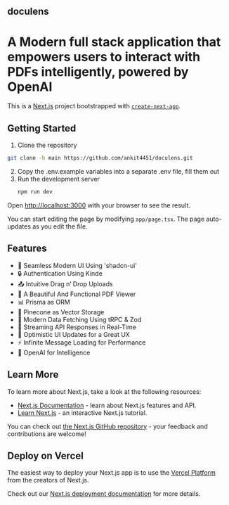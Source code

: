 ## doculens
A Modern full stack application that empowers users to interact with PDFs intelligently, powered by OpenAI
=======
This is a [Next.js](https://nextjs.org) project bootstrapped with [`create-next-app`](https://nextjs.org/docs/app/api-reference/cli/create-next-app).

## Getting Started

1. Clone the repository

```bash
git clone -b main https://github.com/ankit4451/doculens.git
```

2. Copy the .env.example variables into a separate .env file, fill them out
3. Run the development server
   ```bash
   npm run dev
   ```

Open [http://localhost:3000](http://localhost:3000) with your browser to see the result.

You can start editing the page by modifying `app/page.tsx`. The page auto-updates as you edit the file.

## Features
- 🎨 Seamless Modern UI Using 'shadcn-ui'
- 🔒 Authentication Using Kinde
- 📤 Intuitive Drag n’ Drop Uploads
- 📄 A Beautiful And Functional PDF Viewer
- 📊 Prisma as ORM
- 🌲 Pinecone as Vector Storage
- 🔧 Modern Data Fetching Using tRPC & Zod
- 🔄 Streaming API Responses in Real-Time
- 🚀 Optimistic UI Updates for a Great UX
- ⚡ Infinite Message Loading for Performance
- 🧠 OpenAI for Intelligence

## Learn More

To learn more about Next.js, take a look at the following resources:

- [Next.js Documentation](https://nextjs.org/docs) - learn about Next.js features and API.
- [Learn Next.js](https://nextjs.org/learn) - an interactive Next.js tutorial.

You can check out [the Next.js GitHub repository](https://github.com/vercel/next.js) - your feedback and contributions are welcome!


## Deploy on Vercel

The easiest way to deploy your Next.js app is to use the [Vercel Platform](https://vercel.com/new?utm_medium=default-template&filter=next.js&utm_source=create-next-app&utm_campaign=create-next-app-readme) from the creators of Next.js.

Check out our [Next.js deployment documentation](https://nextjs.org/docs/app/building-your-application/deploying) for more details.
